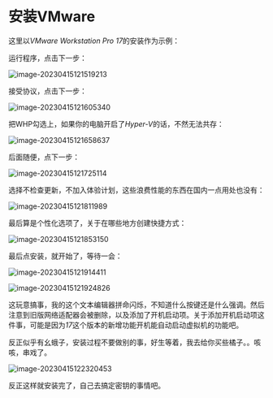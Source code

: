 # 安装VMware

这里以*VMware Workstation Pro 17*的安装作为示例：

运行程序，点击下一步：

![image-20230415121519213](安装VMware.assets/image-20230415121519213.png)

接受协议，点击下一步：

![image-20230415121605340](安装VMware.assets/image-20230415121605340.png)

把WHP勾选上，如果你的电脑开启了*Hyper-V*的话，不然无法共存：

![image-20230415121658637](安装VMware.assets/image-20230415121658637.png)

后面随便，点下一步：

![image-20230415121725114](安装VMware.assets/image-20230415121725114.png)

选择不检查更新，不加入体验计划，这些浪费性能的东西在国内一点用处也没有：

![image-20230415121811989](安装VMware.assets/image-20230415121811989.png)

最后算是个性化选项了，关于在哪些地方创建快捷方式：

![image-20230415121853150](安装VMware.assets/image-20230415121853150.png)

最后点安装，就开始了，等待一会：

![image-20230415121914411](安装VMware.assets/image-20230415121914411.png)

![image-20230415121924826](安装VMware.assets/image-20230415121924826.png)

这玩意搞事，我的这个文本编辑器拼命闪烁，不知道什么按键还是什么强调。然后注意到旧版网络适配器会被删除，以及添加了开机启动项。关于添加开机启动项这件事，可能是因为*17*这个版本的新增功能开机能自动启动虚拟机的功能吧。

反正似乎有幺蛾子，安装过程不要做别的事，好生等着，我去给你买些橘子。。咳咳，串戏了。

![image-20230415122320453](安装VMware.assets/image-20230415122320453.png)

反正这样就安装完了，自己去搞定密钥的事情吧。